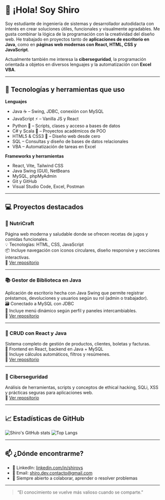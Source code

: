 # 👋 ¡Hola! Soy Shiro

Soy estudiante de ingeniería de sistemas y desarrollador autodidacta con interés en crear soluciones útiles, funcionales y visualmente agradables. Me gusta combinar la lógica de la programación con la creatividad del diseño web. He trabajado en proyectos tanto de **aplicaciones de escritorio en Java**, como en **páginas web modernas con React, HTML, CSS y JavaScript**.

Actualmente también me interesa la **ciberseguridad**, la programación orientada a objetos en diversos lenguajes y la automatización con **Excel VBA**.

---

## 🧠 Tecnologías y herramientas que uso

**Lenguajes**
- Java ☕ – Swing, JDBC, conexión con MySQL
- JavaScript ⚡ – Vanilla JS y React
- Python 🐍 – Scripts, clases y acceso a bases de datos
- C# y Scala 🔧 – Proyectos académicos de POO
- HTML5 & CSS3 🎨 – Diseño web desde cero
- SQL – Consultas y diseño de bases de datos relacionales
- VBA – Automatización de tareas en Excel

**Frameworks y herramientas**
- React, Vite, Tailwind CSS
- Java Swing (GUI), NetBeans
- MySQL, phpMyAdmin
- Git y GitHub
- Visual Studio Code, Excel, Postman

---

## 💻 Proyectos destacados

### 🧃 NutriCraft
Página web moderna y saludable donde se ofrecen recetas de jugos y comidas funcionales.  
💡 Tecnologías: HTML, CSS, JavaScript  
📦 Incluye navegación con iconos circulares, diseño responsive y secciones interactivas.  
🔗 [Ver repositorio](https://github.com/usuario/nutricraft)

---

### 📚 Gestor de Biblioteca en Java
Aplicación de escritorio hecha con Java Swing que permite registrar préstamos, devoluciones y usuarios según su rol (admin o trabajador).  
🗃️ Conectado a MySQL con JDBC  
🧩 Incluye menú dinámico según perfil y paneles intercambiables.  
🔗 [Ver repositorio](https://github.com/usuario/biblioteca-swing)

---

### 🧾 CRUD con React y Java
Sistema completo de gestión de productos, clientes, boletas y facturas.  
🚀 Frontend en React, backend en Java + MySQL  
🧮 Incluye cálculos automáticos, filtros y resúmenes.  
🔗 [Ver repositorio](https://github.com/usuario/crud-react-java)

---

### 🔐 Ciberseguridad
Análisis de herramientas, scripts y conceptos de ethical hacking, SQLi, XSS y prácticas seguras para aplicaciones web.  
🔗 [Ver repositorio](https://github.com/usuario/ethical-hacking)

---

## 📈 Estadísticas de GitHub

![Shiro's GitHub stats](https://github-readme-stats.vercel.app/api?username=shirovs&show_icons=true&theme=radical)
![Top Langs](https://github-readme-stats.vercel.app/api/top-langs/?username=shirovs&layout=compact&theme=radical)

---

## 📫 ¿Dónde encontrarme?

- 💼 LinkedIn: [linkedin.com/in/shirovs](https://linkedin.com/in/shirovs)
- 📧 Email: shiro.dev.contacto@gmail.com
- 💬 Siempre abierto a colaborar, aprender o resolver problemas

---

> “El conocimiento se vuelve más valioso cuando se comparte.”
